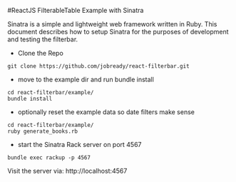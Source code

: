 #ReactJS FilterableTable Example with Sinatra

Sinatra is a simple and lightweight web framework written in Ruby.
This document describes how to setup Sinatra for the purposes of development and testing the filterbar.

* Clone the Repo
```
git clone https://github.com/jobready/react-filterbar.git
```

* move to the example dir and run bundle install
```
cd react-filterbar/example/
bundle install
```

* optionally reset the example data so date filters make sense
```
cd react-filterbar/example/
ruby generate_books.rb
```


* start the Sinatra Rack server on port 4567
```
bundle exec rackup -p 4567
```

Visit the server via: http://localhost:4567 
